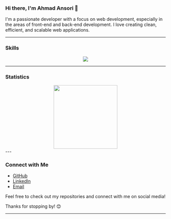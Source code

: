 ### Hi there, I'm Ahmad Ansori 👋

I'm a passionate developer with a focus on web development, especially in the areas of front-end and back-end development. I love creating clean, efficient, and scalable web applications.

---

### Skills

<p align="center">
  <a href="https://skillicons.dev">
    <img src="https://skillicons.dev/icons?i=git,github,bootstrap,tailwind,html,css,php,js,jquery,laravel,mysql,py,vscode,wordpress,figma,cloudflare" />
  </a>
</p>

---
### Statistics

<div align=center>
<a href="https://github.com/anuraghazra/github-readme-stats">
  <img height=200 weight=200 align="center" src="https://github-readme-stats.vercel.app/api?username=ansoriid&rank_icon=github&bg_color=000000&text_color=FFFFFF" />
</a>
</div>
---

### Connect with Me

- [GitHub](https://github.com/ansoriid)
- [LinkedIn](https://www.linkedin.com/in/ahmadansori1)
- [Email](mailto:ahmadansori1111@gmail.com)

Feel free to check out my repositories and connect with me on social media!

Thanks for stopping by! 😊

---
